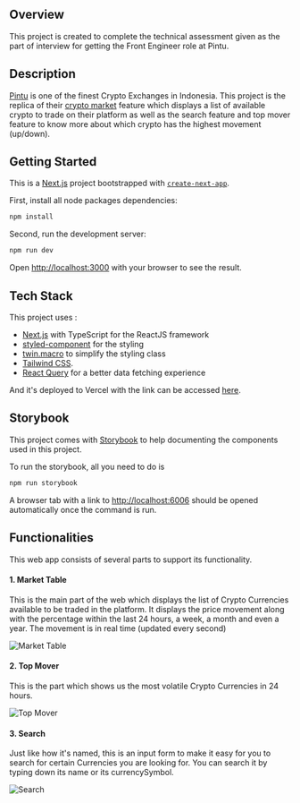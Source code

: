 ## Overview
This project is created to complete the technical assessment given as the part of interview for getting the Front Engineer role at Pintu.

## Description
[Pintu](https://pintu.co.id) is one of the finest Crypto Exchanges in Indonesia. This project is the replica of their [crypto market](https://pintu.co.id/market) feature which displays a list of available crypto to trade on their platform as well as the search feature and top mover feature to know more about which crypto has the highest movement (up/down).

## Getting Started

This is a [Next.js](https://nextjs.org/) project bootstrapped with [`create-next-app`](https://github.com/vercel/next.js/tree/canary/packages/create-next-app).

First, install all node packages dependencies:
```bash
npm install
```

Second, run the development server:

```bash
npm run dev
```

Open [http://localhost:3000](http://localhost:3000) with your browser to see the result.

## Tech Stack

This project uses :
 - [Next.js](https://nextjs.org/) with TypeScript for the ReactJS framework
 - [styled-component](https://styled-components.com/) for the styling
 - [twin.macro](https://www.npmjs.com/package/twin.macro) to simplify the styling class
 - [Tailwind CSS](https://tailwindcss.com/).
 - [React Query](https://www.npmjs.com/package/react-query) for a better data fetching experience
 
And it's deployed to Vercel with the link can be accessed [here](https://pintu-interview.vercel.app/).

## Storybook

This project comes with [Storybook](https://storybook.js.org/) to help documenting the components used in this project.

To run the storybook, all you need to do is

```bash
npm run storybook
```

A browser tab with a link to [http://localhost:6006](http://localhost:6006) should be opened automatically once the command is run.

## Functionalities

This web app consists of several parts to support its functionality.

#### 1. Market Table

This is the main part of the web which displays the list of Crypto Currencies available to be traded in the platform. It displays the price movement along with the percentage within the last 24 hours, a week, a month and even a year. The movement is in real time (updated every second)

![Market Table](https://i.ibb.co/WW0FqQD/image.png "Market Table")

#### 2. Top Mover

This is the part which shows us the most volatile Crypto Currencies in 24 hours.

![Top Mover](https://i.ibb.co/z6nHQ42/image.png "Top Mover")

#### 3. Search

Just like how it's named, this is an input form to make it easy for you to search for certain Currencies you are looking for. You can search it by typing down its name or its currencySymbol.

![Search](https://i.ibb.co/BgkqDgg/image.png "Search")


